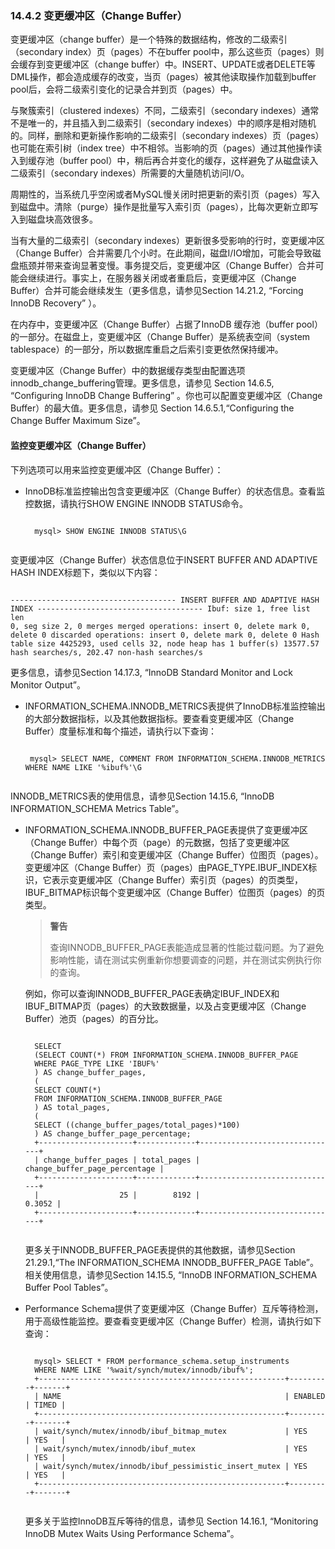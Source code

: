 ### 14.4.2 变更缓冲区（Change Buffer）

变更缓冲区（change buffer）是一个特殊的数据结构，修改的二级索引（secondary index）页（pages）不在buffer pool中，那么这些页（pages）则会缓存到变更缓冲区（change buffer）中。INSERT、UPDATE或者DELETE等DML操作，都会造成缓存的改变，当页（pages）被其他读取操作加载到buffer pool后，会将二级索引变化的记录合并到页（pages）中。

与聚簇索引（clustered indexes）不同，二级索引（secondary indexes）通常不是唯一的，并且插入到二级索引（secondary indexes）中的顺序是相对随机的。同样，删除和更新操作影响的二级索引（secondary indexes）页（pages）也可能在索引树（index tree）中不相邻。当影响的页（pages）通过其他操作读入到缓存池（buffer pool）中，稍后再合并变化的缓存，这样避免了从磁盘读入二级索引（secondary indexes）所需要的大量随机访问I/O。

周期性的，当系统几乎空闲或者MySQL慢关闭时把更新的索引页（pages）写入到磁盘中。清除（purge）操作是批量写入索引页（pages），比每次更新立即写入到磁盘块高效很多。

当有大量的二级索引（secondary indexes）更新很多受影响的行时，变更缓冲区（Change Buffer）合并需要几个小时。在此期间，磁盘I/IO增加，可能会导致磁盘瓶颈并带来查询显著变慢。事务提交后，变更缓冲区（Change Buffer）合并可能会继续进行。事实上，在服务器关闭或者重启后，变更缓冲区（Change Buffer）合并可能会继续发生（更多信息，请参见Section 14.21.2, “Forcing InnoDB Recovery” ）。

在内存中，变更缓冲区（Change Buffer）占据了InnoDB 缓存池（buffer pool）的一部分。在磁盘上，变更缓冲区（Change Buffer）是系统表空间（system tablespace）的一部分，所以数据库重启之后索引变更依然保持缓冲。

变更缓冲区（Change Buffer）中的数据缓存类型由配置选项 innodb_change_buffering管理。更多信息，请参见 Section 14.6.5, “Configuring InnoDB Change Buffering” 。你也可以配置变更缓冲区（Change Buffer）的最大值。更多信息，请参见 Section 14.6.5.1,“Configuring the Change Buffer Maximum Size”。


#### 监控变更缓冲区（Change Buffer）

下列选项可以用来监控变更缓冲区（Change Buffer）：

- InnoDB标准监控输出包含变更缓冲区（Change Buffer）的状态信息。查看监控数据，请执行SHOW ENGINE INNODB STATUS命令。
	<pre><code>
	mysql> SHOW ENGINE INNODB STATUS\G
	</code></pre>
变更缓冲区（Change Buffer）状态信息位于INSERT BUFFER AND ADAPTIVE HASH INDEX标题下，类似以下内容：
	<pre><code>
	-------------------------------------
	INSERT BUFFER AND ADAPTIVE HASH INDEX
	-------------------------------------
	Ibuf: size 1, free list len 0, seg size 2, 0 merges
	merged operations:
	insert 0, delete mark 0, delete 0
	discarded operations:
	insert 0, delete mark 0, delete 0
	Hash table size 4425293, used cells 32, node heap has 1 buffer(s)
	13577.57 hash searches/s, 202.47 non-hash searches/s
	</code></pre>
更多信息，请参见Section 14.17.3, “InnoDB Standard Monitor and Lock Monitor Output”。
-  INFORMATION\_SCHEMA.INNODB\_METRICS表提供了InnoDB标准监控输出的大部分数据指标，以及其他数据指标。要查看变更缓冲区（Change Buffer）度量标准和每个描述，请执行以下查询：
	<pre><code>
	mysql> SELECT NAME, COMMENT FROM INFORMATION_SCHEMA.INNODB_METRICS WHERE NAME LIKE '%ibuf%'\G
	</code></pre>
INNODB_METRICS表的使用信息，请参见Section 14.15.6, “InnoDB INFORMATION\_SCHEMA Metrics Table”。
- INFORMATION\_SCHEMA.INNODB\_BUFFER\_PAGE表提供了变更缓冲区（Change Buffer）中每个页（page）的元数据，包括了变更缓冲区（Change Buffer）索引和变更缓冲区（Change Buffer）位图页（pages）。变更缓冲区（Change Buffer）页（pages）由PAGE_TYPE.IBUF\_INDEX标识，它表示变更缓冲区（Change Buffer）索引页（pages）的页类型，IBUF\_BITMAP标识每个变更缓冲区（Change Buffer）位图页（pages）的页类型。

	>**警告**
	>
	>查询INNODB_BUFFER_PAGE表能造成显著的性能过载问题。为了避免影响性能，请在测试实例重新你想要调查的问题，并在测试实例执行你的查询。


	例如，你可以查询INNODB\_BUFFER\_PAGE表确定IBUF_INDEX和IBUF\_BITMAP页（pages）的大致数据量，以及占变更缓冲区（Change Buffer）池页（pages）的百分比。
	<pre><code>
	SELECT
	(SELECT COUNT(*) FROM INFORMATION_SCHEMA.INNODB_BUFFER_PAGE
	WHERE PAGE_TYPE LIKE 'IBUF%'
	) AS change_buffer_pages,
	(
	SELECT COUNT(*)
	FROM INFORMATION_SCHEMA.INNODB_BUFFER_PAGE
	) AS total_pages,
	(
	SELECT ((change_buffer_pages/total_pages)*100)
	) AS change_buffer_page_percentage;
	+---------------------+-------------+-------------------------------+
	| change_buffer_pages | total_pages | change_buffer_page_percentage |
	+---------------------+-------------+-------------------------------+
	|                  25 |        8192 |                        0.3052 |
	+---------------------+-------------+-------------------------------+
	</code></pre>

	更多关于INNODB_BUFFER_PAGE表提供的其他数据，请参见Section 21.29.1,“The INFORMATION\_SCHEMA INNODB\_BUFFER\_PAGE Table”。相关使用信息，请参见Section 14.15.5, “InnoDB INFORMATION_SCHEMA Buffer Pool Tables”。
- Performance Schema提供了变更缓冲区（Change Buffer）互斥等待检测，用于高级性能监控。要查看变更缓冲区（Change Buffer）检测，请执行如下查询：
	<pre><code>
	mysql> SELECT * FROM performance_schema.setup_instruments
	WHERE NAME LIKE '%wait/synch/mutex/innodb/ibuf%';
	+-------------------------------------------------------+---------+-------+
	| NAME                                                  | ENABLED | TIMED |
	+-------------------------------------------------------+---------+-------+
	| wait/synch/mutex/innodb/ibuf_bitmap_mutex             | YES     | YES   |
	| wait/synch/mutex/innodb/ibuf_mutex                    | YES     | YES   |
	| wait/synch/mutex/innodb/ibuf_pessimistic_insert_mutex | YES     | YES   |
	+-------------------------------------------------------+---------+-------+
	</code></pre>
	更多关于监控InnoDB互斥等待的信息，请参见 Section 14.16.1, “Monitoring InnoDB Mutex Waits Using Performance Schema”。